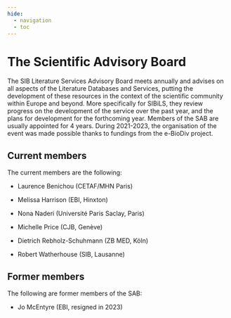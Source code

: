 ```yaml
---
hide:
  - navigation
  - toc
---
```


# The Scientific Advisory Board

The SIB Literature Services Advisory Board meets annually and advises on all aspects of the Literature Databases and Services, putting the development of these resources in the context of the scientific community within Europe and beyond. More specifically for SIBiLS, they review progress on the development of the service over the past year, and the plans for development for the forthcoming year. Members of the SAB are usually appointed for 4 years. During 2021-2023, the organisation of the event was made possible thanks to fundings from the e-BioDiv project.

## Current members

The current members are the following:

* Laurence Benichou (CETAF/MHN Paris)

* Melissa Harrison (EBI, Hinxton)

* Nona Naderi (Université Paris Saclay, Paris)

* Michelle Price (CJB, Genève)

* Dietrich Rebholz-Schuhmann (ZB MED, Köln)

* Robert Watherhouse (SIB, Lausanne)


## Former members
The following are former members of the SAB:

* Jo McEntyre (EBI, resigned in 2023)
